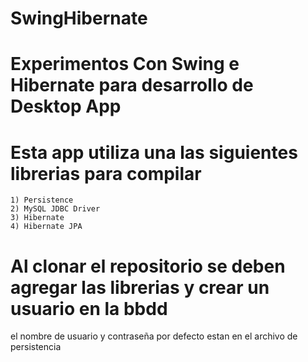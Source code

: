 # SwingHibernate
# Experimentos Con Swing e Hibernate para desarrollo de Desktop App
# Esta app utiliza una las siguientes librerias para compilar
    1) Persistence
    2) MySQL JDBC Driver
    3) Hibernate 
    4) Hibernate JPA 
# Al clonar el repositorio se deben agregar las librerias y crear un usuario en la bbdd
el nombre de usuario y contraseña por defecto estan en el archivo de persistencia